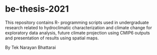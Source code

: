 # be-thesis-2021
This repository contains R- programming scripts used in undergraduate research related to hydroclimatic characterization and climate change for exploratory data analysis, future climate projection using CMIP6 outputs and presentation of results using spatial maps.

By Tek Narayan Bhattarai
